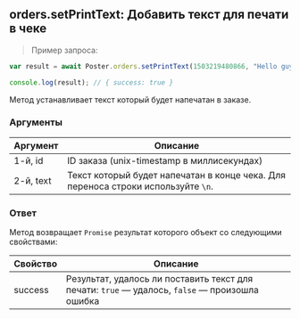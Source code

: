 ## orders.setPrintText: Добавить текст для печати в чеке 

> Пример запроса: 

```javascript
var result = await Poster.orders.setPrintText(1503219480866, "Hello guys\nI am a Lorem Ipsum");

console.log(result); // { success: true }
```

Метод устанавливает текст который будет напечатан в заказе.

### Аргументы

Аргумент | Описание
-------- | --------
1-й, id | ID заказа (unix-timestamp в миллисекундах)
2-й, text | Текст который будет напечатан в конце чека. Для переноса строки используйте `\n`.


### Ответ

Метод возвращает `Promise` результат которого объект со следующими свойствами: 

Свойство | Описание
-------- | --------
success | Результат, удалось ли поставить текст для печати: `true` — удалось, `false` — произошла ошибка  

